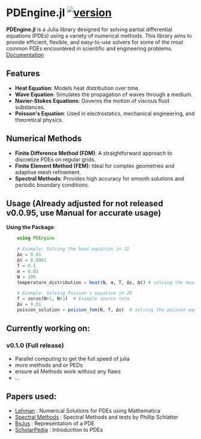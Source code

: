 # PDEngine.jl [![version](https://juliahub.com/docs/General/PDEngine/stable/version.svg)](https://juliahub.com/ui/Packages/General/PDEngine)
**PDEngine.jl** is a Julia library designed for solving partial differential equations (PDEs) using a variety of numerical methods. This library aims to provide efficient, flexible, and easy-to-use solvers for some of the most common PDEs encountered in scientific and engineering problems.
[Documentation](https://jakubschwenkbeck.github.io/PDEngine.jl/)

## Features

- **Heat Equation**: Models heat distribution over time.
- **Wave Equation**: Simulates the propagation of waves through a medium.
- **Navier-Stokes Equations**: Governs the motion of viscous fluid substances.
- **Poisson's Equation**: Used in electrostatics, mechanical engineering, and theoretical physics.

## Numerical Methods

- **Finite Difference Method (FDM)**: A straightforward approach to discretize PDEs on regular grids.
- **Finite Element Method (FEM)**: Ideal for complex geometries and adaptive mesh refinement.
- **Spectral Methods**: Provides high accuracy for smooth solutions and periodic boundary conditions.

## Usage (Already adjusted for not released v0.0.95, use Manual for accurate usage)
**Using the Package**:
```julia
    using PDEngine

    # Example: Solving the heat equation in 1D
    Δx = 0.01
    Δt = 0.0001
    T = 0.1
    α = 0.01
    N = 100
    temperature_distribution = heat(N, α, T, Δx, Δt) # solving the heat equation with the default (spectral method)

    # Example: Solving Poisson's equation in 2D
    f = zeros(N+1, N+1)  # Example source term
    Δx = 0.01
    poisson_solution = poisson_fem(N, f, Δx)  # solving the poisson equations,set to use with the finite elements method
```

## Currently working on:

### v0.1.0 (Full release)
- Parallel computing to get the full speed of julia
- more methods and or PEDs
- ensure all Methods work without any flaws
- ...

## Papers used:

- [Lehman](https://www.lehman.edu/faculty/dgaranin/Mathematical_Physics/Mathematical_physics-13-Partial_differential_equations.pdf) : Numerical Solutions for PDEs using Mathematica
- [Spectral Methods](https://www.mech.kth.se/~ardeshir/courses/literature/Notes_Spectral_Methods.pdf) : Spectral Methods and tests by Phillip Schlatter
- [ByJus](https://byjus.com/maths/partial-differential-equation/) : Representation of a PDE
- [ScholarPedia](http://www.scholarpedia.org/article/Partial_differential_equation) : Introduction to PDEs
    
